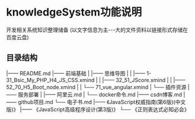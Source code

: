 # knowledgeSystem功能说明

开发相关系统知识整理储备
(以文字信息为主---大的文件资料以链接形式存储在百度云盘)

## 目录结构

|—— README.md
|—— 前端基础
|   |—— 思维导图
|   |   |—— 1-31_Bsic_My_PHP_H4_JS_CSS.xmind
|   |   |—— 32_51_JScore.xmind
|   |   |—— 52_70_H5_Boot_node.xmind
|   |   └── 71_vue_angular.xmind
|   └── 插件资源
|—— 服务部署
|   |—— 阿里云.md
|   └── docker命令.md
|—— csdn博客.md
|—— github项目.md
└── 电子书.md
    |—— 《JavaScript权威指南(第6版)(中文版)》
    |—— 《JavaScript高级程序设计(第3版)》
    └── 《正则表达式必知必会》
